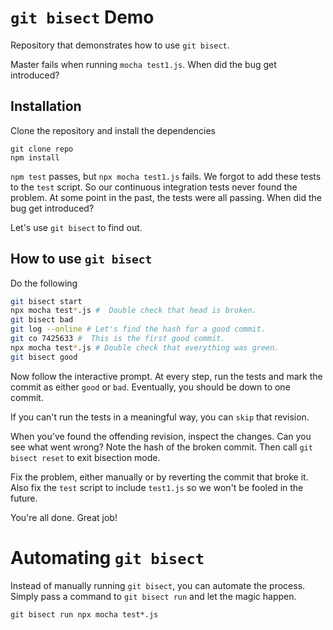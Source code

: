 # `git bisect` Demo

Repository that demonstrates how to use `git bisect`.

Master fails when running `mocha test1.js`. When did the bug get introduced?

## Installation

Clone the repository and install the dependencies
```shell
git clone repo
npm install
```

`npm test`
passes, but `npx mocha test1.js` fails. We forgot to
add these tests to the `test` script. So our continuous
integration tests never found the problem.
At some point in the past, the tests were all passing. When did the bug get introduced?

Let's use `git bisect` to find out.

## How to use `git bisect`

Do the following

```bash
git bisect start
npx mocha test*.js #  Double check that head is broken.
git bisect bad
git log --online # Let's find the hash for a good commit.
git co 7425633 #  This is the first good commit.
npx mocha test*.js # Double check that everything was green.
git bisect good
```

Now follow the interactive prompt. At every step, run the tests and mark the commit as either `good` or `bad`. Eventually, you should be down to one commit.

If you can't run the tests in a meaningful way, you can `skip` that revision.

When you've found the offending revision, inspect the changes. Can you see what went wrong? Note the hash of the broken commit. Then call `git bisect reset` to exit bisection mode.

Fix the problem, either manually or by reverting the commit that broke it. Also fix the `test` script to include `test1.js` so we won't be fooled in the future.

You're all done. Great job!

# Automating `git bisect`
Instead of manually running `git bisect`, you can automate the process. Simply
pass a command to `git bisect run` and let the magic happen.

```shell
git bisect run npx mocha test*.js
```

